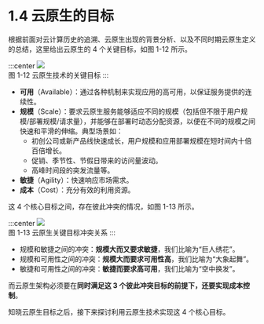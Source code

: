 # 1.4 云原生的目标

根据前面对云计算历史的追溯、云原生出现的背景分析、以及不同时期云原生定义的总结，这里给出云原生的 4 个关键目标，如图 1-12 所示。

:::center
  ![](../assets/cloud-native-goals.png)<br/>
  图 1-12 云原生技术的关键目标
:::

- **可用**（Available）：通过各种机制来实现应用的高可用，以保证服务提供的连续性。
- **规模**（Scale）：要求云原生服务能够适应不同的规模（包括但不限于用户规模/部署规模/请求量），并能够在部署时动态分配资源，以便在不同的规模之间快速和平滑的伸缩。典型场景如：
	- 初创公司或新产品线快速成长，用户规模和应用部署规模在短时间内十倍百倍增长。
	- 促销、季节性、节假日带来的访问量波动。
	- 高峰时间段的突发流量等。
- **敏捷**（Agility）：快速响应市场需求。
- **成本**（Cost）：充分有效的利用资源。

这 4 个核心目标之间，存在彼此冲突的情况，如图 1-13 所示。

:::center
  ![](../assets/cloud-native-goals-2.png)<br/>
  图 1-13 云原生关键目标冲突关系
:::

- 规模和敏捷之间的冲突：**规模大而又要求敏捷**，我们比喻为“巨人绣花”。
- 规模和可用性之间的冲突：**规模大而要求可用性高**，我们比喻为“大象起舞”。
- 敏捷和可用性之间的冲突：**敏捷而要求高可用**，我们比喻为“空中换发”。

而云原生架构必须要在**同时满足这 3 个彼此冲突目标的前提下，还要实现成本控制**。

知晓云原生目标之后，接下来探讨利用云原生技术实现这 4 个核心目标。